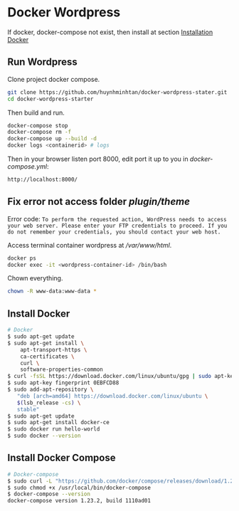 # Docker Wordpress

If docker, docker-compose not exist, then install at section [Installation Docker](#install-docker)

## Run Wordpress

Clone project docker compose.

```bash
git clone https://github.com/huynhminhtan/docker-wordpress-stater.git
cd docker-wordpress-starter
````

Then build and run.

```bash
docker-compose stop
docker-compose rm -f
docker-compose up --build -d
docker logs <containerid> # logs
```

Then in your browser listen port 8000, edit port it up to you in *docker-compose.yml*:

```bash
http://localhost:8000/
```

## Fix error not access folder *plugin/theme*

Error code: `To perform the requested action, WordPress needs to access your web server. Please enter your FTP credentials to proceed. If you do not remember your credentials, you should contact your web host.`

Access terminal container wordpress at */var/www/html*.

```bash
docker ps
docker exec -it <wordpress-container-id> /bin/bash
```

Chown everything.

```bash
chown -R www-data:www-data *
```

## Install Docker

```bash
# Docker
$ sudo apt-get update
$ sudo apt-get install \
    apt-transport-https \
    ca-certificates \
    curl \
    software-properties-common
$ curl -fsSL https://download.docker.com/linux/ubuntu/gpg | sudo apt-key add -
$ sudo apt-key fingerprint 0EBFCD88
$ sudo add-apt-repository \
   "deb [arch=amd64] https://download.docker.com/linux/ubuntu \
   $(lsb_release -cs) \
   stable"
$ sudo apt-get update
$ sudo apt-get install docker-ce
$ sudo docker run hello-world
$ sudo docker --version
```

## Install Docker Compose

```bash
# Docker-compose
$ sudo curl -L "https://github.com/docker/compose/releases/download/1.23.2/docker-compose-$(uname -s)-$(uname -m)" -o /usr/local/bin/docker-compose
$ sudo chmod +x /usr/local/bin/docker-compose
$ docker-compose --version
docker-compose version 1.23.2, build 1110ad01
```
